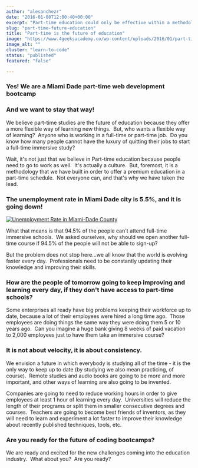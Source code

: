 ```yaml
---
author: "alesanchezr"
date: "2016-01-08T12:00:40+00:00"
excerpt: "Part-time education could only be effective within a methodology focused on offering a premium education in a part-time schedule."
slug: "part-time-future-education"
title: "Part-time is the future of education"
image: "https://www.4geeksacademy.co/wp-content/uploads/2016/01/part-timevsfull-1.png"
image_alt: ""
cluster: "learn-to-code"
status: "published"
featured: "false"

---
```


### Yes! We are a Miami Dade part-time web development bootcamp




### And we want to stay that way!


We believe part-time studies are the future of education because they offer a more flexible way of learning new things.  But, who wants a flexible way of learning?  Anyone who is working in a full-time or part-time job.  Do you know how many people cannot have the luxury of quitting their jobs to start a full-time immersive study?

Wait, it's not just that we believe in Part-time education because people need to go to work as well.  It's actually a culture.  But, foremost, it is a methodology that we have built in order to offer a premium education in a part-time schedule.  Not everyone can, and that's why we have taken the lead.


### The unemployment rate in Miami Dade city is 5.5%, and it is going down!


[![Unemployment Rate in Miami-Dade County](https://storage.googleapis.com/4geeks-academy-website/blog/2016/01/Screen-Shot-2016-01-08-at-6.38.55-AM-1.png)](https://storage.googleapis.com/4geeks-academy-website/blog/2016/01/Screen-Shot-2016-01-08-at-6.38.55-AM-1.png)

What that means is that 94.5% of the people can't attend full-time immersive schools.  We asked ourselves, why should we open another full-time course if 94.5% of the people will not be able to sign-up?

But the problem does not stop here...we all know that the world is evolving faster every day.  Professionals need to be constantly updating their knowledge and improving their skills.


### How are the people of tomorrow going to keep improving and learning every day, if they don't have access to part-time schools?


Some enterprises all ready have big problems keeping their workforce up to date, because a lot of their employees were hired a long time ago.  Those employees are doing things the same way they were doing them 5 or 10 years ago.  Can you imagine a huge bank giving 8 weeks of paid vacation to 2,000 employees just to have them take an immersive course?


### It is not about velocity, it is about consistency.


We envision a future in which everybody is studying all of the time - it is the only way to keep up to date (by studying we also mean practicing, of course).  Remote studies and audio books are going to be more and more important, and other ways of learning are also going to be invented.

Companies are going to need to reduce working hours in order to give employees at least 1 hour of learning every day.  Universities will reduce the length of their programs or split them in smaller consecutive degrees and courses.  Teachers are going to become best friends of inventors, as they will need to learn and experiment a lot faster to improve their knowledge about recently published techniques, tools, etc.


### Are you ready for the future of coding bootcamps?


We are ready and excited for the new challenges coming into the education industry.  What about you?  Are you ready?

